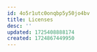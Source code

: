 ```yaml
---
id: 4o5r1utc0onqbp5y50jo4bv
title: Licenses
desc: ''
updated: 1725408888174
created: 1724867449950
---
```

